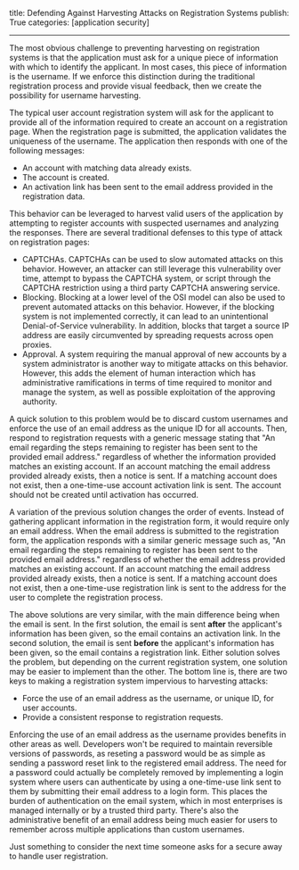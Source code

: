 title: Defending Against Harvesting Attacks on Registration Systems
publish: True
categories: [application security]

---

The most obvious challenge to preventing harvesting on registration systems is that the application must ask for a unique piece of information with which to identify the applicant. In most cases, this piece of information is the username. If we enforce this distinction during the traditional registration process and provide visual feedback, then we create the possibility for username harvesting.

<!-- READMORE -->

The typical user account registration system will ask for the applicant to provide all of the information required to create an account on a registration page. When the registration page is submitted, the application validates the uniqueness of the username. The application then responds with one of the following messages:

- An account with matching data already exists.
- The account is created.
- An activation link has been sent to the email address provided in the registration data.

This behavior can be leveraged to harvest valid users of the application by attempting to register accounts with suspected usernames and analyzing the responses. There are several traditional defenses to this type of attack on registration pages:

- CAPTCHAs. CAPTCHAs can be used to slow automated attacks on this behavior. However, an attacker can still leverage this vulnerability over time, attempt to bypass the CAPTCHA system, or script through the CAPTCHA restriction using a third party CAPTCHA answering service.
- Blocking. Blocking at a lower level of the OSI model can also be used to prevent automated attacks on this behavior. However, if the blocking system is not implemented correctly, it can lead to an unintentional Denial-of-Service vulnerability. In addition, blocks that target a source IP address are easily circumvented by spreading requests across open proxies.
- Approval. A system requiring the manual approval of new accounts by a system administrator is another way to mitigate attacks on this behavior. However, this adds the element of human interaction which has administrative ramifications in terms of time required to monitor and manage the system, as well as possible exploitation of the approving authority.

A quick solution to this problem would be to discard custom usernames and enforce the use of an email address as the unique ID for all accounts. Then, respond to registration requests with a generic message stating that "An email regarding the steps remaining to register has been sent to the provided email address." regardless of whether the information provided matches an existing account. If an account matching the email address provided already exists, then a notice is sent. If a matching account does not exist, then a one-time-use account activation link is sent. The account should not be created until activation has occurred.

A variation of the previous solution changes the order of events. Instead of gathering applicant information in the registration form, it would require only an email address. When the email address is submitted to the registration form, the application responds with a similar generic message such as, "An email regarding the steps remaining to register has been sent to the provided email address." regardless of whether the email address provided matches an existing account. If an account matching the email address provided already exists, then a notice is sent. If a matching account does not exist, then a one-time-use registration link is sent to the address for the user to complete the registration process.

The above solutions are very similar, with the main difference being when the email is sent. In the first solution, the email is sent **after** the applicant's information has been given, so the email contains an activation link. In the second solution, the email is sent **before** the applicant's information has been given, so the email contains a registration link. Either solution solves the problem, but depending on the current registration system, one solution may be easier to implement than the other. The bottom line is, there are two keys to making a registration system impervious to harvesting attacks:

- Force the use of an email address as the username, or unique ID, for user accounts.
- Provide a consistent response to registration requests.

Enforcing the use of an email address as the username provides benefits in other areas as well. Developers won't be required to maintain reversible versions of passwords, as reseting a password would be as simple as sending a password reset link to the registered email address. The need for a password could actually be completely removed by implementing a login system where users can authenticate by using a one-time-use link sent to them by submitting their email address to a login form. This places the burden of authentication on the email system, which in most enterprises is managed internally or by a trusted third party. There's also the administrative benefit of an email address being much easier for users to remember across multiple applications than custom usernames.

Just something to consider the next time someone asks for a secure away to handle user registration.
